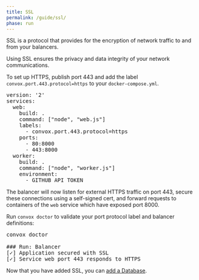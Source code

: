 ```yaml
---
title: SSL
permalink: /guide/ssl/
phase: run
---
```


SSL is a protocol that provides for the encryption of network traffic to and from your balancers.

Using SSL ensures the privacy and data integrity of your network communications.

To set up HTTPS, publish port 443 and add the label `convox.port.443.protocol=https` to your `docker-compose.yml`.

<pre class="file yaml" title="docker-compose.yml">
<span class="diff-u">version: '2'</span>
<span class="diff-u">services:</span>
<span class="diff-u">  web:</span>
<span class="diff-u">    build: .</span>
<span class="diff-u">    command: ["node", "web.js"]</span>
<span class="diff-a">    labels:</span>
<span class="diff-a">      - convox.port.443.protocol=https</span>
<span class="diff-u">    ports:</span>
<span class="diff-u">      - 80:8000</span>
<span class="diff-a">      - 443:8000</span>
<span class="diff-u">  worker:</span>
<span class="diff-u">    build: .</span>
<span class="diff-u">    command: ["node", "worker.js"]</span>
<span class="diff-u">    environment:</span>
<span class="diff-u">      - GITHUB_API_TOKEN</span>
</pre>

The balancer will now listen for external HTTPS traffic on port 443, secure these connections using a self-signed cert, and forward requests to containers of the `web` service which have exposed port 8000.

Run `convox doctor` to validate your port protocol label and balancer definitions:

<pre class="terminal">
<span class="command">convox doctor</span>

### Run: Balancer
[<span class="pass">✓</span>] Application secured with SSL
[<span class="pass">✓</span>] Service <span class="service">web</span> port 443 responds to HTTPS
</pre>

Now that you have added SSL, you can [add a Database](/guide/databases/).
